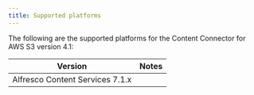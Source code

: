 ```yaml
---
title: Supported platforms
---
```


The following are the supported platforms for the Content Connector for AWS S3 version 4.1:

| Version | Notes |
| ------- | ----- |
| Alfresco Content Services 7.1.x |  |

